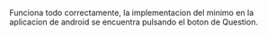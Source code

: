 Funciona todo correctamente, la implementacion del minimo en la aplicacion de android se encuentra pulsando el boton de Question.
 
 
